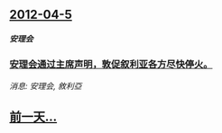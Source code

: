 ## [2012-04-5](/news/2012/04/5/index.md)

##### 安理会
### [ 安理会通过主席声明，敦促叙利亚各方尽快停火。](/news/2012/04/5/安理会通过主席声明-敦促叙利亚各方尽快停火.md)
_消息: 安理会, 敘利亞_

## [前一天...](/news/2012/04/3/index.md)

